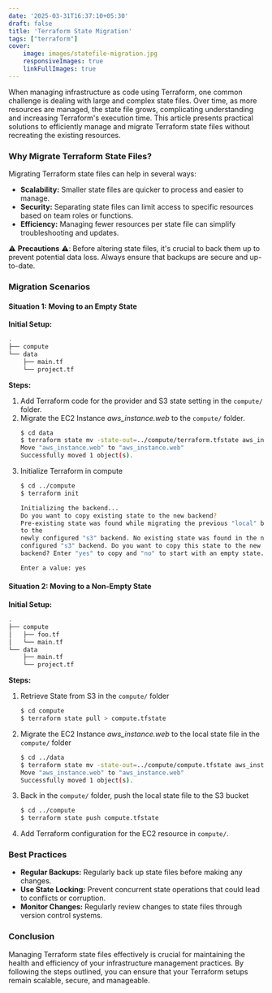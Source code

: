 ```yaml
---
date: '2025-03-31T16:37:10+05:30'
draft: false
title: 'Terraform State Migration'
tags: ["terraform"]
cover: 
    image: images/statefile-migration.jpg
    responsiveImages: true
    linkFullImages: true
---
```


When managing infrastructure as code using Terraform, one common challenge is dealing with large and complex state files. Over time, as more resources are managed, the state file grows, complicating understanding and increasing Terraform's execution time. This article presents practical solutions to efficiently manage and migrate Terraform state files without recreating the existing resources.

### Why Migrate Terraform State Files?

Migrating Terraform state files can help in several ways:

- **Scalability:** Smaller state files are quicker to process and easier to manage.
- **Security:** Separating state files can limit access to specific resources based on team roles or functions.
- **Efficiency:** Managing fewer resources per state file can simplify troubleshooting and updates.


⚠️ **Precautions** ⚠️:
Before altering state files, it's crucial to back them up to prevent potential data loss. Always ensure that backups are secure and up-to-date.

### Migration Scenarios

#### Situation 1: Moving to an Empty State

**Initial Setup:**
```bash
.
├── compute
└── data
    ├── main.tf
    └── project.tf
```

**Steps:**
1. Add Terraform code for the provider and S3 state setting in the `compute/` folder.
2. Migrate the EC2 Instance _aws_instance.web_ to the `compute/` folder.
     ```bash
     $ cd data
     $ terraform state mv -state-out=../compute/terraform.tfstate aws_instance.web aws_instance.web
     Move "aws_instance.web" to "aws_instance.web"
     Successfully moved 1 object(s).
     ```
3. Initialize Terraform in compute
     ```bash
     $ cd ../compute
     $ terraform init

     Initializing the backend...
     Do you want to copy existing state to the new backend?
     Pre-existing state was found while migrating the previous "local" backend 
     to the
     newly configured "s3" backend. No existing state was found in the newly
     configured "s3" backend. Do you want to copy this state to the new "s3"
     backend? Enter "yes" to copy and "no" to start with an empty state.

     Enter a value: yes
     ```
#### Situation 2: Moving to a Non-Empty State
**Initial Setup:**
```bash
.
├── compute
│   ├── foo.tf
│   └── main.tf
└── data
    ├── main.tf
    └── project.tf
```
**Steps:**
1. Retrieve State from S3 in the `compute/` folder
     ```bash
     $ cd compute
     $ terraform state pull > compute.tfstate
     ```
2. Migrate the EC2 Instance _aws_instance.web_ to the local state file in the `compute/` folder
     ```bash
     $ cd ../data
     $ terraform state mv -state-out=../compute/compute.tfstate aws_instance.web aws_instance.web
     Move "aws_instance.web" to "aws_instance.web"
     Successfully moved 1 object(s).
     ```
3. Back in the `compute/` folder, push the local state file to the S3 bucket
     ```bash
     $ cd ../compute
     $ terraform state push compute.tfstate
     ```
4. Add Terraform configuration for the EC2 resource in `compute/`.
### Best Practices
- **Regular Backups:** Regularly back up state files before making any changes.
- **Use State Locking:** Prevent concurrent state operations that could lead to conflicts or corruption.
- **Monitor Changes:** Regularly review changes to state files through version control systems.
### Conclusion
Managing Terraform state files effectively is crucial for maintaining the health and efficiency of your infrastructure management practices. By following the steps outlined, you can ensure that your Terraform setups remain scalable, secure, and manageable.